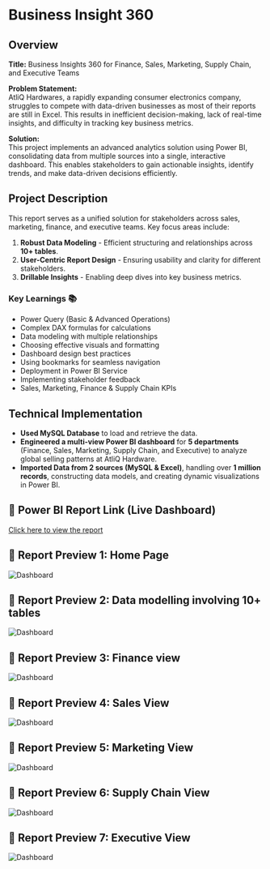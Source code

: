 # Business Insight 360 

## Overview
**Title:** Business Insights 360 for Finance, Sales, Marketing, Supply Chain, and Executive Teams

**Problem Statement:**  
AtliQ Hardwares, a rapidly expanding consumer electronics company, struggles to compete with data-driven businesses as most of their reports are still in Excel. This results in inefficient decision-making, lack of real-time insights, and difficulty in tracking key business metrics.

**Solution:**  
This project implements an advanced analytics solution using Power BI, consolidating data from multiple sources into a single, interactive dashboard. This enables stakeholders to gain actionable insights, identify trends, and make data-driven decisions efficiently.

## Project Description
This report serves as a unified solution for stakeholders across sales, marketing, finance, and executive teams. Key focus areas include:

1. **Robust Data Modeling** - Efficient structuring and relationships across **10+ tables**.
2. **User-Centric Report Design** - Ensuring usability and clarity for different stakeholders.
3. **Drillable Insights** - Enabling deep dives into key business metrics.

### Key Learnings 📚
- Power Query (Basic & Advanced Operations)
- Complex DAX formulas for calculations
- Data modeling with multiple relationships
- Choosing effective visuals and formatting
- Dashboard design best practices
- Using bookmarks for seamless navigation
- Deployment in Power BI Service
- Implementing stakeholder feedback
- Sales, Marketing, Finance & Supply Chain KPIs

## Technical Implementation
- **Used MySQL Database** to load and retrieve the data.
- **Engineered a multi-view Power BI dashboard** for **5 departments** (Finance, Sales, Marketing, Supply Chain, and Executive) to analyze global selling patterns at AtliQ Hardware.
- **Imported Data from 2 sources (MySQL & Excel)**, handling over **1 million records**, constructing data models, and creating dynamic visualizations in Power BI.

## 🔗 Power BI Report Link (Live Dashboard)
[Click here to view the report](https://app.powerbi.com/view?r=eyJrIjoiYmI1YWM3NjEtNTY2Ni00NTRmLWFjNzAtZGY4M2FmZjViYjc1IiwidCI6ImM2ZTU0OWIzLTVmNDUtNDAzMi1hYWU5LWQ0MjQ0ZGM1YjJjNCJ9)

## 📸 Report Preview 1: Home Page
![Dashboard](Images/Home.jpg)

## 📸 Report Preview 2: Data modelling involving 10+ tables
![Dashboard](Images/Modeling.png)

## 📸 Report Preview 3: Finance view
![Dashboard](Images/Finance.png)

## 📸 Report Preview 4: Sales View
![Dashboard](Images/Sales.jpg)

## 📸 Report Preview 5: Marketing View
![Dashboard](Images/Marketing.jpg)

## 📸 Report Preview 6: Supply Chain View
![Dashboard](Images/Supply.jpg)

## 📸 Report Preview 7: Executive View
![Dashboard](Images/Executive.jpg)
